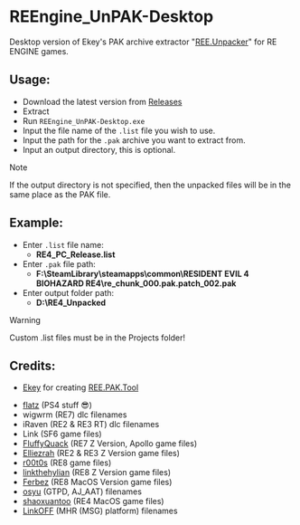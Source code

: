 # REEngine_UnPAK-Desktop
Desktop version of Ekey's PAK archive extractor "[REE.Unpacker](https://github.com/Ekey/REE.PAK.Tool)" for RE ENGINE games.

## Usage:
- Download the latest version from [Releases](https://github.com/SilverEzredes/REEngine_UnPAK-Desktop/releases/)
- Extract
- Run `REEngine_UnPAK-Desktop.exe`
- Input the file name of the `.list` file you wish to use.
- Input the path for the `.pak` archive you want to extract from.
- Input an output directory, this is optional.

> [!note]
> If the output directory is not specified, then the unpacked files will be in the same place as the PAK file.

## Example:
- Enter `.list` file name:
  - **RE4_PC_Release.list** 
- Enter `.pak` file path:
  - **F:\SteamLibrary\steamapps\common\RESIDENT EVIL 4  BIOHAZARD RE4\re_chunk_000.pak.patch_002.pak**
- Enter output folder path:
  - **D:\RE4_Unpacked**

> [!warning]
> Custom .list files must be in the Projects folder! 

## Credits:
- [Ekey](https://github.com/Ekey) for creating [REE.PAK.Tool](https://github.com/Ekey/REE.PAK.Tool)
* [flatz](https://github.com/flatz) (PS4 stuff :sunglasses:)
* wigwrm (RE7) dlc filenames
* iRaven (RE2 & RE3 RT) dlc filenames
* Link (SF6 game files)
* [FluffyQuack](https://github.com/FluffyQuack) (RE7 Z Version, Apollo game files)
* [Elliezrah](https://github.com/Elliezrah) (RE2 & RE3 Z Version game files)
* [r00t0s](https://github.com/r00t0s) (RE8 game files)
* [linkthehylian](https://github.com/linkthehylian) (RE8 Z Version game files)
* [Ferbez](https://github.com/Ferbez) (RE8 MacOS Version game files)
* [osyu](https://github.com/osyu) (GTPD, AJ_AAT) filenames
* [shaoxuantoo](https://github.com/shaoxuantoo) (RE4 MacOS game files)
* [LinkOFF](https://github.com/LinkOFF7) (MHR (MSG) platform) filenames
